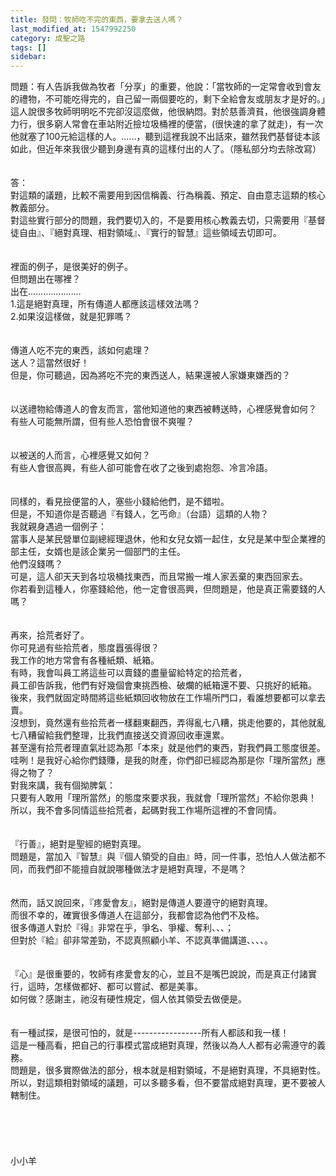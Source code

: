 ```yaml
---
title: 發問：牧師吃不完的東西，要拿去送人嗎？
last_modified_at: 1547992250
category: 成聖之路
tags: []
sidebar: 
---
```


<p>問題：有人告訴我做為牧者「分享」的重要，他說：「當牧師的一定常會收到會友的禮物，不可能吃得完的，自己留一兩個要吃的，剩下全給會友或朋友才是好的。」這人說很多牧師明明吃不完卻沒這麼做，他很納悶。對於慈善濟貧，他很強調身體力行，很多窮人常會在車站附近撿垃圾桶裡的便當，(很快速的拿了就走)，有一次他就塞了100元給這樣的人。……，聽到這裡我說不出話來，雖然我們基督徒本該如此，但近年來我很少聽到身邊有真的這樣付出的人了。（隱私部分均去除改寫）<!--more--><br/><br/><br/>答：<br/>對這類的議題，比較不需要用到因信稱義、行為稱義、預定、自由意志這類的核心教義部分。<br/>對這些實行部分的問題，我們要切入的，不是要用核心教義去切，只需要用『基督徒自由』、『絕對真理、相對領域』、『實行的智慧』這些領域去切即可。<br/><br/> <br/>裡面的例子，是很美好的例子。<br/>但問題出在哪裡？<br/>出在…………………<br/>1.這是絕對真理，所有傳道人都應該這樣效法嗎？<br/>2.如果沒這樣做，就是犯罪嗎？<br/><br/> <br/>傳道人吃不完的東西，該如何處理？<br/>送人？這當然很好！<br/>但是，你可聽過，因為將吃不完的東西送人，結果還被人家嫌東嫌西的？<br/><br/> <br/>以送禮物給傳道人的會友而言，當他知道他的東西被轉送時，心裡感覺會如何？<br/>有些人可能無所謂，但有些人恐怕會很不爽喔？<br/><br/> <br/>以被送的人而言，心裡感覺又如何？<br/>有些人會很高興，有些人卻可能會在收了之後到處抱怨、冷言冷語。<br/> <br/><br/>同樣的，看見撿便當的人，塞些小錢給他們，是不錯啦。<br/>但是，不知道你是否聽過『有錢人，乞丐命』（台語）這類的人物？<br/>我就親身遇過一個例子：<br/>當事人是某民營單位副總經理退休，他和女兒女婿一起住，女兒是某中型企業裡的部主任，女婿也是該企業另一個部門的主任。<br/>他們沒錢嗎？<br/>可是，這人卻天天到各垃圾桶找東西，而且常搬一堆人家丟棄的東西回家去。<br/>你若看到這種人，你塞錢給他，他一定會很高興，但問題是，他是真正需要錢的人嗎？<br/><br/> <br/>再來，拾荒者好了。<br/>你可見過有些拾荒者，態度囂張得很？<br/>我工作的地方常會有各種紙類、紙箱。<br/>有時，我會叫員工將這些可以賣錢的盡量留給特定的拾荒者，<br/>員工卻告訴我，他們有好幾個會東挑西檢、破爛的紙箱還不要、只挑好的紙箱。<br/>後來，我們就固定時間將這些紙類回收物放在工作場所門口，看誰想要都可以拿去賣。<br/>沒想到，竟然還有些拾荒者一樣翻東翻西，弄得亂七八糟，挑走他要的，其他就亂七八糟留給我們整理，比我們直接送交資源回收車還累。<br/>甚至還有拾荒者理直氣壯認為那「本來」就是他們的東西，對我們員工態度很差。<br/>哇咧！是我好心給你們錢賺，是我的財產，你們卻已經認為那是你「理所當然」應得之物了？<br/>對我來講，我有個拗脾氣：<br/>只要有人敢用「理所當然」的態度來要求我，我就會「理所當然」不給你恩典！<br/>所以，我不會多同情這些拾荒者，起碼對我工作場所這裡的不會同情。<br/><br/> <br/>『行善』，絕對是聖經的絕對真理。<br/>問題是，當加入『智慧』與『個人領受的自由』時，同一件事，恐怕人人做法都不同，而我們卻不能擅自就說哪種做法才是絕對真理，不是嗎？<br/><br/> <br/>然而，話又說回來，『疼愛會友』，絕對是傳道人要遵守的絕對真理。<br/>而很不幸的，確實很多傳道人在這部分，我都會認為他們不及格。<br/>很多傳道人對於『得』非常在乎，爭名、爭權、奪利、、、；<br/>但對於『給』卻非常差勁，不認真照顧小羊、不認真準備講道、、、、。<br/><br/> <br/>『心』是很重要的，牧師有疼愛會友的心，並且不是嘴巴說說，而是真正付諸實行，這時，怎樣做都好、都可以嘗試、都是美事。<br/>如何做？感謝主，祂沒有硬性規定，個人依其領受去做便是。<br/> <br/><br/>有一種試探，是很可怕的，就是-----------------所有人都該和我一樣！<br/>這是一種高看，把自己的行事模式當成絕對真理，然後以為人人都有必需遵守的義務。<br/>問題是，很多實際做法的部分，根本就是相對領域，不是絕對真理，不具絕對性。<br/>所以，對這類相對領域的議題，可以多聽多看，但不要當成絕對真理，更不要被人轄制住。<br/><br/><br/><br/><br/><br/>小小羊<br/><br/><br/><br/><br/><br/><br/><br/><br/>
</p>